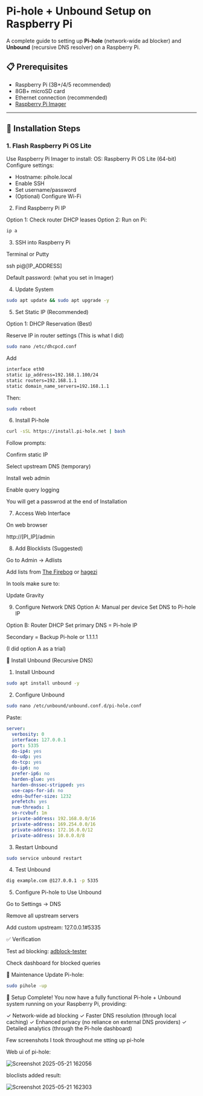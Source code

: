 # Pi-hole + Unbound Setup on Raspberry Pi

A complete guide to setting up **Pi-hole** (network-wide ad blocker) and **Unbound** (recursive DNS resolver) on a Raspberry Pi.

## 📋 Prerequisites
- Raspberry Pi (3B+/4/5 recommended)
- 8GB+ microSD card
- Ethernet connection (recommended)
- [Raspberry Pi Imager](https://www.raspberrypi.com/software/)

---

## 🚀 Installation Steps

### 1. Flash Raspberry Pi OS Lite

 Use Raspberry Pi Imager to install:
 OS: Raspberry Pi OS Lite (64-bit)
 Configure settings:
 - Hostname: pihole.local
 - Enable SSH
 - Set username/password
 - (Optional) Configure Wi-Fi

2. Find Raspberry Pi IP

Option 1: Check router DHCP leases
Option 2: Run on Pi:
```bash
ip a
```
3. SSH into Raspberry Pi
   
Terminal or Putty

ssh pi@[IP_ADDRESS]

Default password: (what you set in Imager)

4. Update System

```bash
sudo apt update && sudo apt upgrade -y
```
5. Set Static IP (Recommended)
   
Option 1: DHCP Reservation (Best)

Reserve IP in router settings (This is what I did)

```bash
sudo nano /etc/dhcpcd.conf
```
Add

```bash
interface eth0
static ip_address=192.168.1.100/24
static routers=192.168.1.1
static domain_name_servers=192.168.1.1
```

Then:

```bash
sudo reboot
```
6. Install Pi-hole

```bash
curl -sSL https://install.pi-hole.net | bash
```
Follow prompts:

Confirm static IP

Select upstream DNS (temporary)

Install web admin

Enable query logging

You will get a passwrod at the end of Installation

7. Access Web Interface

On web browser

http://[PI_IP]/admin

8. Add Blocklists (Suggested)

Go to Admin -> Adlists

Add lists from [The Firebog](https://firebog.net/) or [hagezi](https://github.com/hagezi/dns-blocklists?tab=readme-ov-file)

In tools make sure to:

Update Gravity

9. Configure Network DNS
Option A: Manual per device
Set DNS to Pi-hole IP

Option B: Router DHCP 
Set primary DNS = Pi-hole IP

Secondary = Backup Pi-hole or 1.1.1.1

(I did option A as a trial)

🔄 Install Unbound (Recursive DNS)
1. Install Unbound

```bash
sudo apt install unbound -y
```

2. Configure Unbound

```bash
sudo nano /etc/unbound/unbound.conf.d/pi-hole.conf
```

Paste:

```yaml
server:
  verbosity: 0
  interface: 127.0.0.1
  port: 5335
  do-ip4: yes
  do-udp: yes
  do-tcp: yes
  do-ip6: no
  prefer-ip6: no
  harden-glue: yes
  harden-dnssec-stripped: yes
  use-caps-for-id: no
  edns-buffer-size: 1232
  prefetch: yes
  num-threads: 1
  so-rcvbuf: 1m
  private-address: 192.168.0.0/16
  private-address: 169.254.0.0/16
  private-address: 172.16.0.0/12
  private-address: 10.0.0.0/8
```

3. Restart Unbound

```bash
sudo service unbound restart
```

4. Test Unbound

```bash
dig example.com @127.0.0.1 -p 5335
```

5. Configure Pi-hole to Use Unbound

Go to Settings -> DNS

Remove all upstream servers

Add custom upstream: 127.0.0.1#5335

✅ Verification

Test ad blocking: [adblock-tester](https://adblock-tester.com/)

Check dashboard for blocked queries

🔄 Maintenance
Update Pi-hole:

```bash
sudo pihole -up
```
🎉 Setup Complete!
You now have a fully functional Pi-hole + Unbound system running on your Raspberry Pi, providing:

✓ Network-wide ad blocking
✓ Faster DNS resolution (through local caching)
✓ Enhanced privacy (no reliance on external DNS providers)
✓ Detailed analytics (through the Pi-hole dashboard)

Few screenshots I took throughout me stting up pi-hole

Web ui of pi-hole:

![Screenshot 2025-05-21 162056](https://github.com/user-attachments/assets/96be4a44-9854-4161-abee-f165a44c6ed4)

bloclists added result:

![Screenshot 2025-05-21 162303](https://github.com/user-attachments/assets/ee0c0776-2f06-44bb-8ba8-0c2ddf61fc5a)






